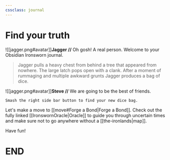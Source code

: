 ```yaml
---
cssclass: journal
---
```


# Find your truth

![[jagger.png#avatar]]**Jagger //** Oh gosh! A real person. Welcome to your Obsidian Ironsworn journal.

> Jagger pulls a heavy chest from behind a tree that appeared from nowhere. The large latch pops open with a clank. After a moment of rummaging and multiple awkward grunts Jagger produces a bag of dice.

![[jagger.png#avatar]]**Steve //** We are going to be the best of friends.

```
Smash the right side bar button to find your new dice bag.
```

Let's make a move to [[move#Forge a Bond|Forge a Bond]]. Check out the fully linked [[IronswornOracle|Oracle]] to guide you through uncertain times and make sure not to go anywhere without a [[the-ironlands|map]].

Have fun!

# END
